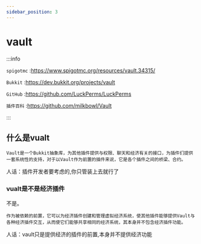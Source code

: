 ```yaml
---
sidebar_position: 3
---
```


# vault

:::info

`spigotmc` :https://www.spigotmc.org/resources/vault.34315/

`Bukkit` :https://dev.bukkit.org/projects/vault

`GitHub` :https://github.com/LuckPerms/LuckPerms

`插件百科` :https://github.com/milkbowl/Vault

:::

## 什么是vualt
```
Vault是一个Bukkit抽象库，为其他插件提供与权限、聊天和经济有关的接口，为插件们提供一套系统性的支持，对于以Vault作为前置的插件来说，它是各个插件之间的桥梁、合约。
```

人话：插件开发者要考虑的,你只管装上去就行了

### vualt是不是经济插件
不是。

```
作为被依赖的前置，它可以为经济插件创建和管理虚拟经济系统，使其他插件能够提供Vault与各种经济插件交互，从而使它们能够共享相同的经济系统，其本身并不包含经济插件功能。
```

人话：vault只是提供经济的插件的前置,本身并不提供经济功能